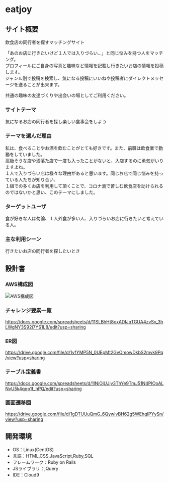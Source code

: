 # eatjoy

## サイト概要

飲食店の同行者を探すマッチングサイト</br>

「あのお店に行きたいけど１人では入りづらい…」と同じ悩みを持つ人をマッチング。</br>
プロフィールにご自身の写真と趣味など情報を記載し行きたいお店の情報を投稿します。</br>
ジャンル別で投稿を検索し、気になる投稿にいいねや投稿者にダイレクトメッセージを送ることが出来ます。</br>

共通の趣味の友達づくりや出会いの場としてご利用ください。


### サイトテーマ


気になるお店の同行者を探し楽しい食事会をしよう


### テーマを選んだ理由


私は、食べることやお酒を飲むことがとても好きです。また、前職は飲食業で勤務をしていました。</br>
高級そうな店や洒落た店で一度も入ったことがないと、入店するのに勇気がいりますよね。</br>
１人で入りづらい店は様々な理由があると思います。同じお店で同じ悩みを持っている人たちが知り合い、</br>
１組での多くお店を利用して頂くことで、コロナ渦で苦しむ飲食店を助けられるのではないかと思い、このテーマにしました。


### ターゲットユーザ


食が好きな人は勿論、１人外食が多い人、入りづらいお店に行きたいと考えている人。


### 主な利用シーン

行きたいお店の同行者を探したいとき


## 設計書

### AWS構成図
![AWS構成図](https://user-images.githubusercontent.com/95737638/163415427-d89ed48f-fceb-4c4a-9936-f27d6740dd03.jpg)

### チャレンジ要素一覧

https://docs.google.com/spreadsheets/d/11SLBhHt8oxADIJqTGUA4zvSv_3hLWgNY3S92i7YS1L8/edit?usp=sharing


### ER図

https://drive.google.com/file/d/1vfYMP5N_0UEpMt2GvOmowDkbS2mvk9Pq/view?usp=sharing


### テーブル定義書

https://docs.google.com/spreadsheets/d/1INjOjUJjv3ThYe9TmJ51N4PIOoALNvU5k4qqp1f_hPQ/edit?usp=sharing


### 画面遷移図

https://drive.google.com/file/d/1gDTUUuQmG_6QywIvBH62g5WEhqIPYySn/view?usp=sharing

## 開発環境


- OS：Linux(CentOS)
- 言語：HTML,CSS,JavaScript,Ruby,SQL
- フレームワーク：Ruby on Rails
- JSライブラリ：jQuery
- IDE：Cloud9

